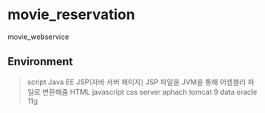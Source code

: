 # movie_reservation
movie_webservice

## Environment
>script
  Java EE
  JSP(자바 서버 페이지) JSP 파일을 JVM을 통해 어셈블리 파일로 변환해줌
  HTML
  javascript
  css
>server
  aphach tomcat 9
>data
  oracle 11g


